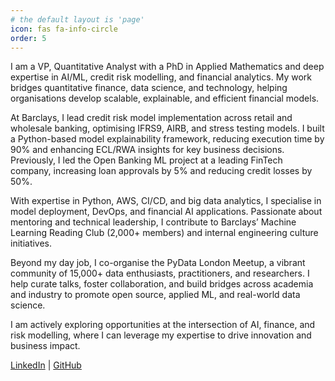 ```yaml
---
# the default layout is 'page'
icon: fas fa-info-circle
order: 5
---
```


I am a VP, Quantitative Analyst with a PhD in Applied Mathematics and deep expertise in AI/ML, credit risk modelling, and financial analytics. My work bridges quantitative finance, data science, and technology, helping organisations develop scalable, explainable, and efficient financial models.

At Barclays, I lead credit risk model implementation across retail and wholesale banking, optimising IFRS9, AIRB, and stress testing models. I built a Python-based model explainability framework, reducing execution time by 90% and enhancing ECL/RWA insights for key business decisions. Previously, I led the Open Banking ML project at a leading FinTech company, increasing loan approvals by 5% and reducing credit losses by 50%.

With expertise in Python, AWS, CI/CD, and big data analytics, I specialise in model deployment, DevOps, and financial AI applications. Passionate about mentoring and technical leadership, I contribute to Barclays’ Machine Learning Reading Club (2,000+ members) and internal engineering culture initiatives.

Beyond my day job, I co-organise the PyData London Meetup, a vibrant community of 15,000+ data enthusiasts, practitioners, and researchers. I help curate talks, foster collaboration, and build bridges across academia and industry to promote open source, applied ML, and real-world data science.

I am actively exploring opportunities at the intersection of AI, finance, and risk modelling, where I can leverage my expertise to drive innovation and business impact.

[LinkedIn](https://linkedin.com/in/jiaruicao) | [GitHub](https://github.com/jiaruicao)